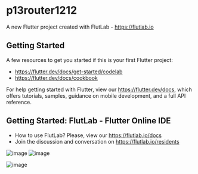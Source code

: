 # p13router1212

A new Flutter project created with FlutLab - https://flutlab.io

## Getting Started

A few resources to get you started if this is your first Flutter project:

- https://flutter.dev/docs/get-started/codelab
- https://flutter.dev/docs/cookbook

For help getting started with Flutter, view our
https://flutter.dev/docs, which offers tutorials,
samples, guidance on mobile development, and a full API reference.

## Getting Started: FlutLab - Flutter Online IDE

- How to use FlutLab? Please, view our https://flutlab.io/docs
- Join the discussion and conversation on https://flutlab.io/residents

![image](https://github.com/AvitiaD128/Rutapag-avitia1212/assets/143744078/0ddc9b3a-18fa-4e07-9596-15d4ec2c06e4)
![image](https://github.com/AvitiaD128/Rutapag-avitia1212/assets/143744078/8a204dca-cc36-4d7a-8612-a9eef06c14d8)

![image](https://github.com/AvitiaD128/Rutapag-avitia1212/assets/143744078/2a336012-9dc1-4f63-b530-6c6ed3a49da1)
